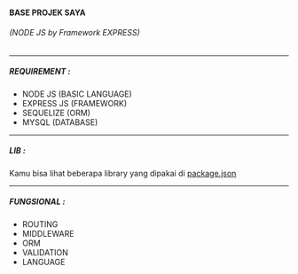 #### BASE PROJEK SAYA 
###### (NODE JS by Framework EXPRESS)
------------

##### REQUIREMENT :
- NODE JS (BASIC LANGUAGE)
- EXPRESS JS (FRAMEWORK)
- SEQUELIZE (ORM)
- MYSQL (DATABASE)
------------


##### LIB :
Kamu bisa lihat beberapa library yang dipakai di [package.json](https://github.com/dimaskumara11/expressjs-api-base-projekku/blob/development/package.json "package.json")

------------

##### FUNGSIONAL :
- ROUTING
- MIDDLEWARE
- ORM
- VALIDATION
- LANGUAGE
